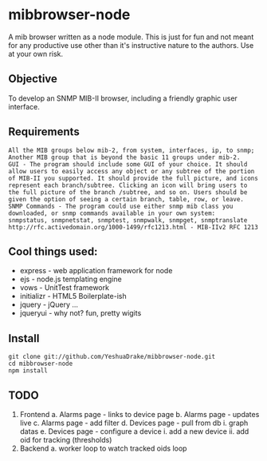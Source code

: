mibbrowser-node
===============

A mib browser written as a node module. This is just for fun and not meant for any productive use other than it's instructive nature to the authors. Use at your own risk. 

Objective
---------
To develop an SNMP MIB-II browser, including a friendly graphic user interface.

Requirements
------------

	All the MIB groups below mib-2, from system, interfaces, ip, to snmp;
	Another MIB group that is beyond the basic 11 groups under mib-2.
	GUI - The program should include some GUI of your choice. It should allow users to easily access any object or any subtree of the portion of MIB-II you supported. It should provide the full picture, and icons represent each branch/subtree. Clicking an icon will bring users to the full picture of the branch /subtree, and so on. Users should be given the option of seeing a certain branch, table, row, or leave.
	SNMP Commands - The program could use either snmp mib class you downloaded, or snmp commands available in your own system:
	snmpstatus, snmpnetstat, snmptest, snmpwalk, snmpget, snmptranslate
	http://rfc.activedomain.org/1000-1499/rfc1213.html - MIB-IIv2 RFC 1213

Cool things used:
----------------
 * express		- 	web application framework for node
 * ejs			-	node.js templating engine
 * vows			-	UnitTest framework
 * initializr	-	HTML5 Boilerplate-ish 
 * jquery		-	jQuery ... 
 * jqueryui		-	why not? fun, pretty wigits

Install
-------
    git clone git://github.com/YeshuaDrake/mibbrowser-node.git
    cd mibbrowser-node
    npm install



TODO
----
1. Frontend
	a. Alarms page - links to device page 
	b. Alarms page - updates live 
    c. Alarms page - add filter
	d. Devices page - pull from db 
        i. graph datas
	e. Devices page - configure a device
        i. add a new device
        ii. add oid for tracking (thresholds)
3. Backend
	a. worker loop to watch tracked oids loop
